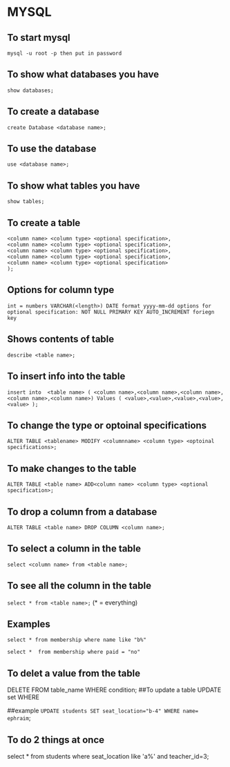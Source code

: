  # MYSQL
## To start mysql
 `mysql -u root -p then put in password`  

## To show what databases you have
 `show databases;` 
## To create a database
`create Database <database name>;` 
## To use the database
`use <database name>;` 
## To show what tables you have
`show tables;`  
## To create a table
 ```create table <table name> (
 <column name> <column type> <optional specification>,
 <column name> <column type> <optional specification>,
 <column name> <column type> <optional specification>,
 <column name> <column type> <optional specification>,
 <column name> <column type> <optional specification>
 );
 ```

## Options for column type
 
 `int = numbers
 VARCHAR(<length>)
 DATE format yyyy-mm-dd
 options for optional specification:
 NOT NULL
 PRIMARY KEY
 AUTO_INCREMENT
 foriegn key`

## Shows contents of table
 `describe <table name>;` 

## To insert info into the table
 `insert into  <table name> (
 <column name>,<column name>,<column name>,<column name>,<column name>)
 Values
 (
 <value>,<value>,<value>,<value>, <value>
 );` 

## To change the type or  optoinal specifications
 `ALTER TABLE <tablename> MODIFY <columnname> <column type> <optoinal specifications>;` 
## To make changes to the table
 `ALTER TABLE <table name> ADD<column name> <column type> <optional specification>;` 
## To drop a column from a database
`ALTER TABLE <table name> DROP COLUMN <column name>;` 
## To select a column in the table
`select <column name> from <table name>;` 
 
## To see all the column in the table
 `select * from <table name>;` (* = everything)  

## Examples

 `select * from membership where name like "b%"`
  
 `select *  from membership where paid = "no"`
## To delet a value from the table
DELETE FROM table_name WHERE condition;
##To update a table 
UPDATE <table name>  set <column name> WHERE <conditoin>

##example
`UPDATE students SET seat_location="b-4" WHERE name= ephraim`;
## To do 2  things at once
select * from students where seat_location  like 'a%' and teacher_id=3;
